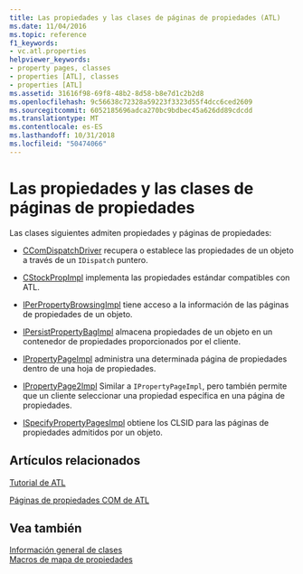 ```yaml
---
title: Las propiedades y las clases de páginas de propiedades (ATL)
ms.date: 11/04/2016
ms.topic: reference
f1_keywords:
- vc.atl.properties
helpviewer_keywords:
- property pages, classes
- properties [ATL], classes
- properties [ATL]
ms.assetid: 31616f98-69f8-48b2-8d58-b8e7d1c2b2d8
ms.openlocfilehash: 9c56638c72328a59223f3323d55f4dcc6ced2609
ms.sourcegitcommit: 6052185696adca270bc9bdbec45a626dd89cdcdd
ms.translationtype: MT
ms.contentlocale: es-ES
ms.lasthandoff: 10/31/2018
ms.locfileid: "50474066"
---
```

# <a name="properties-and-property-pages-classes"></a>Las propiedades y las clases de páginas de propiedades

Las clases siguientes admiten propiedades y páginas de propiedades:

- [CComDispatchDriver](../atl/reference/atl-typedefs.md#ccomdispatchdriver) recupera o establece las propiedades de un objeto a través de un `IDispatch` puntero.

- [CStockPropImpl](../atl/reference/cstockpropimpl-class.md) implementa las propiedades estándar compatibles con ATL.

- [IPerPropertyBrowsingImpl](../atl/reference/iperpropertybrowsingimpl-class.md) tiene acceso a la información de las páginas de propiedades de un objeto.

- [IPersistPropertyBagImpl](../atl/reference/ipersistpropertybagimpl-class.md) almacena propiedades de un objeto en un contenedor de propiedades proporcionados por el cliente.

- [IPropertyPageImpl](../atl/reference/ipropertypageimpl-class.md) administra una determinada página de propiedades dentro de una hoja de propiedades.

- [IPropertyPage2Impl](../atl/reference/ipropertypage2impl-class.md) Similar a `IPropertyPageImpl`, pero también permite que un cliente seleccionar una propiedad específica en una página de propiedades.

- [ISpecifyPropertyPagesImpl](../atl/reference/ispecifypropertypagesimpl-class.md) obtiene los CLSID para las páginas de propiedades admitidos por un objeto.

## <a name="related-articles"></a>Artículos relacionados

[Tutorial de ATL](../atl/active-template-library-atl-tutorial.md)

[Páginas de propiedades COM de ATL](../atl/atl-com-property-pages.md)

## <a name="see-also"></a>Vea también

[Información general de clases](../atl/atl-class-overview.md)<br/>
[Macros de mapa de propiedades](../atl/reference/property-map-macros.md)

